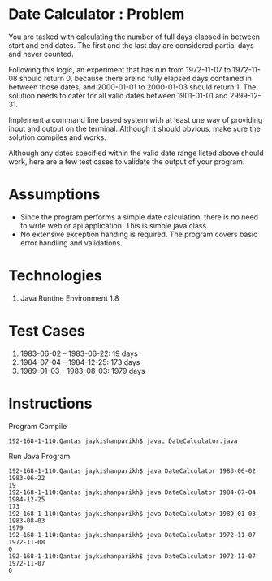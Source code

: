# Date Calculator : Problem

You are tasked with calculating the number of full days elapsed in between start and end dates. The first and the last day are considered partial days and never counted.

Following this logic, an experiment that has run from 1972-11-07 to 1972-11-08 should return 0, because there are no fully elapsed days contained in between those dates, and 2000-01-01 to 2000-01-03 should return 1. The solution needs to cater for all valid dates between 1901-01-01 and 2999-12-31.

Implement a command line based system with at least one way of providing input and output on the terminal. Although it should obvious, make sure the solution compiles and works.

Although any dates specified within the valid date range listed above should work, here are a few test cases to validate the output of your program.

# Assumptions
- Since the program performs a simple date calculation, there is no need to write web or api application. This is simple java class.
- No extensive exception handing is required. The program covers basic error handling and validations.

# Technologies
  1. Java Runtine Environment 1.8

# Test Cases
1. 1983-06-02 – 1983-06-22: 19 days
2. 1984-07-04 – 1984-12-25: 173 days
3. 1989-01-03 – 1983-08-03: 1979 days

# Instructions
Program Compile

```
192-168-1-110:Qantas jaykishanparikh$ javac DateCalculator.java
```

Run Java Program 

```
192-168-1-110:Qantas jaykishanparikh$ java DateCalculator 1983-06-02 1983-06-22
19
192-168-1-110:Qantas jaykishanparikh$ java DateCalculator 1984-07-04 1984-12-25
173
192-168-1-110:Qantas jaykishanparikh$ java DateCalculator 1989-01-03 1983-08-03
1979
192-168-1-110:Qantas jaykishanparikh$ java DateCalculator 1972-11-07 1972-11-08
0
192-168-1-110:Qantas jaykishanparikh$ java DateCalculator 1972-11-07 1972-11-07
0
```
 
